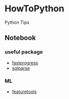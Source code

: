 # HowToPython
Python Tips

## Notebook

### useful package
* [fastprogress](https://github.com/okiyuki99/HowToPython/blob/master/fastprogress.ipynb)
* [sqlparse](https://github.com/okiyuki99/HowToPython/blob/master/sqlparse.ipynb)

### ML
* [featuretools](https://github.com/okiyuki99/HowToPython/blob/master/featuretools/featuretools.ipynb)
